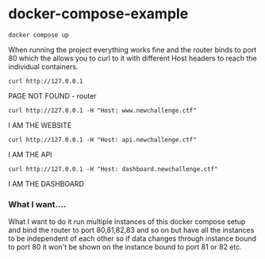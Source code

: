 # docker-compose-example

`docker compose up`

When running the project everything works fine and the router binds to port 80 which the allows
you to curl to it with different Host headers to reach the individual containers.


`curl http://127.0.0.1`

PAGE NOT FOUND - router

`curl http://127.0.0.1 -H "Host: www.newchallenge.ctf"`

I AM THE WEBSITE


`curl http://127.0.0.1 -H "Host: api.newchallenge.ctf"`

I AM THE API

`curl http://127.0.0.1 -H "Host: dashboard.newchallenge.ctf"`

I AM THE DASHBOARD

### What I want....

What I want to do it run multiple instances of this docker compose setup and bind the router to port 80,81,82,83 and so on 
but have all the instances to be independent of each other so if data changes through instance bound to port 80 it won't be
shown on the instance bound to port 81 or 82 etc. 

